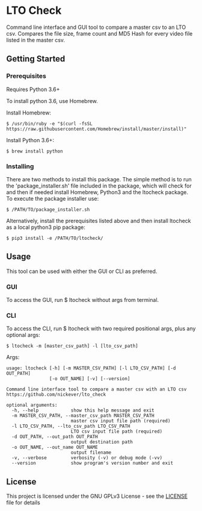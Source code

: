 # LTO Check

Command line interface and GUI tool to compare a master csv to an LTO csv.
Compares the file size, frame count and MD5 Hash for every video file listed in the master csv.

## Getting Started



### Prerequisites

Requires Python 3.6+

To install python 3.6, use Homebrew.

Install Homebrew:
```
$ /usr/bin/ruby -e "$(curl -fsSL https://raw.githubusercontent.com/Homebrew/install/master/install)"
```

Install Python 3.6+:
```
$ brew install python
```

### Installing

There are two methods to install this package. The simple method is to run the 'package_installer.sh' 
file included in the package, which will check for and then if needed install Homebrew, Python3 and the ltocheck
package. To execute the package installer use:

```
$ /PATH/TO/package_installer.sh
```

Alternatively, install the prerequisites listed above and then install ltocheck as a local python3 pip package:

```
$ pip3 install -e /PATH/TO/ltocheck/
```

## Usage

This tool can be used with either the GUI or CLI as preferred.  

### GUI

To access the GUI, run $ ltocheck without args from terminal.

### CLI

To access the CLI, run $ ltocheck with two required positional args, plus any optional args:

```
$ ltocheck -m [master_csv_path] -l [lto_csv_path] 
```

Args:

```
usage: ltocheck [-h] [-m MASTER_CSV_PATH] [-l LTO_CSV_PATH] [-d OUT_PATH]
                [-o OUT_NAME] [-v] [--version]

Command line interface tool to compare a master csv with an LTO csv
https://github.com/nickever/lto_check

optional arguments:
  -h, --help            show this help message and exit
  -m MASTER_CSV_PATH, --master_csv_path MASTER_CSV_PATH
                        master csv input file path (required)
  -l LTO_CSV_PATH, --lto_csv_path LTO_CSV_PATH
                        LTO csv input file path (required)
  -d OUT_PATH, --out_path OUT_PATH
                        output destination path
  -o OUT_NAME, --out_name OUT_NAME
                        output filename
  -v, --verbose         verbosity (-v) or debug mode (-vv)
  --version             show program's version number and exit
```

## License

This project is licensed under the GNU GPLv3 License - see the [LICENSE](LICENSE) file for details
